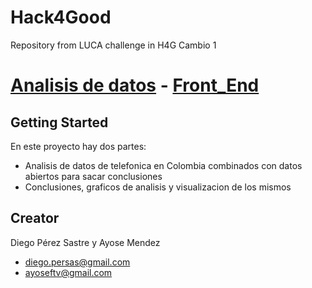 # Hack4Good
Repository from LUCA challenge in H4G 
Cambio 1


# [Analisis de datos](https://github.com/persas/Hack4Good/blob/master/LUCA.ipynb) - [Front_End](https://github.com/persas/Hack4Good/tree/master/front_end)


## Getting Started

En este proyecto hay dos partes:
* Analisis de datos de telefonica en Colombia combinados con datos abiertos para sacar conclusiones
* Conclusiones, graficos de analisis y visualizacion de los mismos

## Creator

Diego Pérez Sastre y Ayose Mendez

* diego.persas@gmail.com
* ayoseftv@gmail.com


